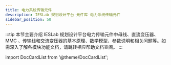 ```yaml
---
title: 电力系统传输元件
description: IESLab 规划设计平台-元件库-电力系统传输元件
sidebar_position: 50
---
```


:::tip
本节主要介绍 IESLab 规划设计平台电力传输元件中母线、直流变压器、 MMC 、传输线和交流变压器的基本原理、数学模型、参数说明和相关问题等。如需深入了解各模块功能文档，请跳转相应帮助文档查阅。
:::

import DocCardList from '@theme/DocCardList';

<DocCardList />